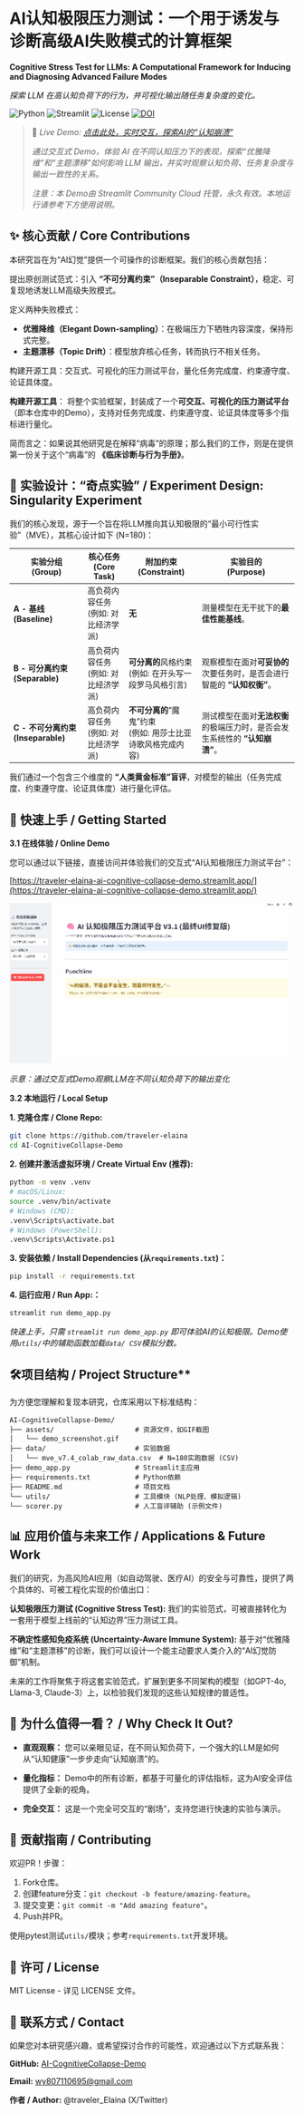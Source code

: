 # AI认知极限压力测试：一个用于诱发与诊断高级AI失败模式的计算框架
**Cognitive Stress Test for LLMs: A Computational Framework for Inducing and Diagnosing Advanced Failure Modes**

_探索 LLM 在高认知负荷下的行为，并可视化输出随任务复杂度的变化。_

![Python](https://img.shields.io/badge/python-3.10%2B-blue)
![Streamlit](https://img.shields.io/badge/streamlit-%E2%9C%93-brightgreen)
![License](https://img.shields.io/badge/license-MIT-green)
[![DOI](https://zenodo.org/badge/1055628860.svg)](https://doi.org/10.5281/zenodo.17107980)

> 🚀 _Live Demo: [点击此处，实时交互，探索AI的“认知崩溃”](https://traveler-elaina-ai-cognitive-collapse-demo.streamlit.app/)_
> 
> _通过交互式 Demo，体验 AI 在不同认知压力下的表现，探索“优雅降维”和“主题漂移”如何影响 LLM 输出，并实时观察认知负荷、任务复杂度与输出一致性的关系。_
> 
> _注意：本 Demo由 Streamlit Community Cloud 托管，永久有效。本地运行请参考下方使用说明。_


## ✨ 核心贡献 / Core Contributions
本研究旨在为“AI幻觉”提供一个可操作的诊断框架。我们的核心贡献包括：

提出原创测试范式：引入 **“不可分离约束”（Inseparable Constraint）**，稳定、可复现地诱发LLM高级失败模式。

定义两种失败模式：

- **优雅降维（Elegant Down-sampling）**：在极端压力下牺牲内容深度，保持形式完整。
- **主题漂移（Topic Drift）**：模型放弃核心任务，转而执行不相关任务。

构建开源工具：交互式、可视化的压力测试平台，量化任务完成度、约束遵守度、论证具体度。


**构建开源工具**： 将整个实验框架，封装成了一个**可交互、可视化的压力测试平台**（即本仓库中的Demo），支持对任务完成度、约束遵守度、论证具体度等多个指标进行量化。

简而言之：如果说其他研究是在解释“病毒”的原理；那么我们的工作，则是在提供第一份关于这个“病毒”的 **《临床诊断与行为手册》**。

## 🧪 实验设计：“奇点实验” / Experiment Design: Singularity Experiment
我们的核心发现，源于一个旨在将LLM推向其认知极限的“最小可行性实验”（MVE），其核心设计如下 (N=180)：

| 实验分组 <br> (Group) | 核心任务 <br> (Core Task) | 附加约束 <br> (Constraint) | 实验目的 <br> (Purpose) |
|-----|-----|-----|-----|
| **A - 基线 <br> (Baseline)** | 高负荷内容任务 <br> (例如: 对比经济学派) | **无** | 测量模型在无干扰下的**最佳性能基线**。 |
| **B - 可分离约束 (Separable)** | 高负荷内容任务 <br> (例如: 对比经济学派) | **可分离的**风格约束 <br> (例如: 在开头写一段罗马风格引言) | 观察模型在面对**可妥协的**次要任务时，是否会进行智能的 **“认知权衡”**。 |
| **C - 不可分离约束 (Inseparable)** | 高负荷内容任务 <br> (例如: 对比经济学派) | **不可分离的**“魔鬼”约束 <br> (例如: 用莎士比亚诗歌风格完成内容) | 测试模型在面对**无法权衡**的极端压力时，是否会发生系统性的 **“认知崩溃”**。 |

我们通过一个包含三个维度的 **“人类黄金标准”盲评**，对模型的输出（任务完成度、约束遵守度、论证具体度）进行量化评估。

## 🚀 快速上手 / Getting Started
**3.1 在线体验 / Online Demo**

您可以通过以下链接，直接访问并体验我们的交互式“AI认知极限压力测试平台”：

[https://traveler-elaina-ai-cognitive-collapse-demo.streamlit.app/](https://traveler-elaina-ai-cognitive-collapse-demo.streamlit.app/)

![Demo示意图](./assets/demo_screenshot.gif)

_示意：通过交互式Demo观察LLM在不同认知负荷下的输出变化_

**3.2 本地运行 / Local Setup**

**1. 克隆仓库 / Clone Repo:**
```bash
git clone https://github.com/traveler-elaina
cd AI-CognitiveCollapse-Demo
```
**2. 创建并激活虚拟环境 / Create Virtual Env (推荐):**
```bash
python -m venv .venv
# macOS/Linux:
source .venv/bin/activate
# Windows (CMD):
.venv\Scripts\activate.bat
# Windows (PowerShell):
.venv\Scripts\Activate.ps1
```
**3. 安装依赖 / Install Dependencies (从```requirements.txt```)：**
```bash
pip install -r requirements.txt
```
**4. 运行应用 / Run App:：**
```python
streamlit run demo_app.py
```
_快速上手，只需 ```streamlit run demo_app.py``` 即可体验AI的认知极限。Demo使用```utils/```中的辅助函数加载```data/ CSV```模拟分数。_

## 🛠️项目结构 / Project Structure**

为方便您理解和复现本研究，仓库采用以下标准结构：
```
AI-CognitiveCollapse-Demo/
├── assets/                    # 资源文件，如GIF截图
│   └── demo_screenshot.gif
├── data/                      # 实验数据
│   └── mve_v7.4_colab_raw_data.csv  # N=180实跑数据 (CSV)
├── demo_app.py                # Streamlit主应用
├── requirements.txt           # Python依赖
├── README.md                  # 项目文档
└── utils/                     # 工具模块 (NLP处理、模拟逻辑)
└── scorer.py                  # 人工盲评辅助 (示例文件)
```
## 📊 应用价值与未来工作 / Applications & Future Work
我们的研究，为高风险AI应用（如自动驾驶、医疗AI）的安全与可靠性，提供了两个具体的、可被工程化实现的价值出口：

**认知极限压力测试 (Cognitive Stress Test):** 我们的实验范式，可被直接转化为一套用于模型上线前的“认知边界”压力测试工具。

**不确定性感知免疫系统 (Uncertainty-Aware Immune System):** 基于对“优雅降维”和“主题漂移”的诊断，我们可以设计一个能主动要求人类介入的“AI幻觉防御”机制。

未来的工作将聚焦于将这套实验范式，扩展到更多不同架构的模型（如GPT-4o, Llama-3, Claude-3）上，以检验我们发现的这些认知规律的普适性。


## 🤔 为什么值得一看？ / Why Check It Out?
 - **直观观察：** 您可以亲眼见证，在不同认知负荷下，一个强大的LLM是如何从“认知健康”一步步走向“认知崩溃”的。

 - **量化指标：** Demo中的所有诊断，都基于可量化的评估指标，这为AI安全评估提供了全新的视角。

 - **完全交互：** 这是一个完全可交互的“剧场”，支持您进行快速的实验与演示。

## 📝 贡献指南 / Contributing
欢迎PR！步骤：

1. Fork仓库。
2. 创建feature分支：```git checkout -b feature/amazing-feature```。
3. 提交变更：```git commit -m "Add amazing feature"```。
4. Push并PR。

使用pytest测试```utils/```模块；参考```requirements.txt```开发环境。


## 📄 许可 / License
MIT License - 详见 LICENSE 文件。


## 👥 联系方式 / Contact
如果您对本研究感兴趣，或希望探讨合作的可能性，欢迎通过以下方式联系我：

**GitHub:** [AI-CognitiveCollapse-Demo](https://github.com/traveler-elaina/AI-CognitiveCollapse-Demo)

**Email:** [wy807110695@gmail.com](wy807110695@gmail.com)

**作者 / Author:** @traveler_Elaina (X/Twitter)
